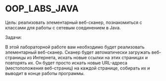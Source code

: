 # OOP_LABS_JAVA

Цель: реализовать элементарный веб-сканер, познакомиться с классами для работы с сетевым соединением в Java.

Задачи:

В этой лабораторной работе вам необходимо будет реализовать элементарный веб-сканер. Сканер будет автоматически загружать веб-страницы из Интернета, искать новые ссылки на этих страницах и повторять их. Он будет просто искать новые URL-адреса (местоположения веб-страниц) на каждой странице, собирать их и выводит в конце работы программы.
